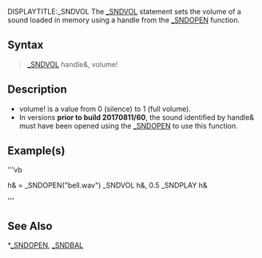 DISPLAYTITLE:_SNDVOL
The [_SNDVOL](_SNDVOL) statement sets the volume of a sound loaded in memory using a handle from the [_SNDOPEN](_SNDOPEN) function.


## Syntax

>  [_SNDVOL](_SNDVOL) handle&, volume!


## Description

* volume! is a value from 0 (silence) to 1 (full volume).
* In versions **prior to build 20170811/60**, the sound identified by handle& must have been opened using the [_SNDOPEN](_SNDOPEN) to use this function.


## Example(s)


'''vb

h& = _SNDOPEN("bell.wav")
_SNDVOL h&, 0.5
_SNDPLAY h& 

'''


## See Also

*[_SNDOPEN](_SNDOPEN), [_SNDBAL](_SNDBAL)




